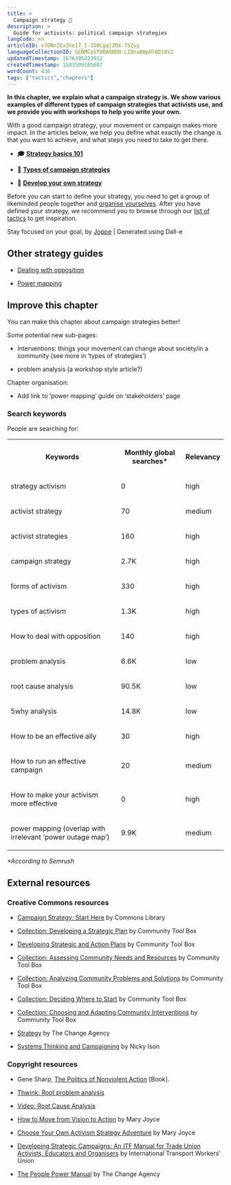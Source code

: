 ```yaml
---
title: >
  Campaign strategy 🎯
description: >
  Guide for activists: political campaign strategies
langCode: en
articleID: v7ONnIEx3he17_I-JD0CgqlZRX-75Zuy
languageCollectionID: GEBMCoST8DAOBDN-LZdnxBWpOlQD18V2
updatedTimestamp: 1676395323912
createdTimestamp: 1583509165087
wordCount: 436
tags: ["tactics","chapters"]
---
```


**In this chapter, we explain what a campaign strategy is. We show various examples of different types of campaign strategies that activists use, and we provide you with workshops to help you write your own.**

With a good campaign strategy, your movement or campaign makes more impact. In the articles below, we help you define what exactly the change is that you want to achieve, and what steps you need to take to get there.

-   **🎓** [**Strategy basics 101**](/strategy/basics)
    
-   **📢** [**Types of campaign strategies**](/strategy/types)
    
-   **📝** [**Develop your own strategy**](/strategy/develop)
    

Before you can start to define your strategy, you need to get a group of likeminded people together and [organise yourselves](/organising). After you have defined your strategy, we recommend you to browse through our [list of tactics](/tactics) to get inspiration.

<dynamic-image imageid="58ca68ee-d1fe-40c7-aa14-5854b90c5900" alt="A dart hitting a dart board right in the center"><p>Stay focused on your goal, by <a target="_blank" href="https://edit.activisthandbook.org/author/tzmE91SnnrbJJXuvQNBl9rt6HK63">Joppe</a> | Generated using Dall-e</p></dynamic-image>

## Other strategy guides

-   [Dealing with opposition](/strategy/opposition)
    
-   [Power mapping](/strategy/power-mappig)
    

## Improve this chapter

You can make this chapter about campaign strategies better!

Some potential new sub-pages:

-   Interventions: things your movement can change about society/in a community (see more in ‘types of strategies’)
    
-   problem analysis (a workshop style article?)
    

Chapter organisation:

-   Add link to ‘power mapping’ guide on ‘stakeholders’ page
    

### Search keywords

People are searching for:

<table><tbody><tr><th><p>Keywords</p></th><th><p>Monthly global searches*</p></th><th><p>Relevancy</p></th></tr><tr><td><p>strategy activism</p></td><td><p>0</p></td><td><p>high</p></td></tr><tr><td><p>activist strategy</p></td><td><p>70</p></td><td><p>medium</p></td></tr><tr><td><p>activist strategies</p></td><td><p>160</p></td><td><p>high</p></td></tr><tr><td><p>campaign strategy</p></td><td><p>2.7K</p></td><td><p>high</p></td></tr><tr><td><p>forms of activism</p></td><td><p>330</p></td><td><p>high</p></td></tr><tr><td><p>types of activism</p></td><td><p>1.3K</p></td><td><p>high</p></td></tr><tr><td><p>How to deal with opposition</p></td><td><p>140</p></td><td><p>high</p></td></tr><tr><td><p>problem analysis</p></td><td><p>6.6K</p></td><td><p>low</p></td></tr><tr><td><p>root cause analysis</p></td><td><p>90.5K</p></td><td><p>low</p></td></tr><tr><td><p>5why analysis</p></td><td><p>14.8K</p></td><td><p>low</p></td></tr><tr><td><p>How to be an effective ally</p></td><td><p>30</p></td><td><p>high</p></td></tr><tr><td><p>How to run an effective campaign</p></td><td><p>20</p></td><td><p>medium</p></td></tr><tr><td><p>How to make your activism more effective</p></td><td><p>0</p></td><td><p>high</p></td></tr><tr><td><p>power mapping (overlap with irrelevant ‘power outage map’)</p></td><td><p>9.9K</p></td><td><p>medium</p></td></tr></tbody></table>

_\*According to Semrush_

## External resources

### Creative Commons resources

-   [Campaign Strategy: Start Here](https://commonslibrary.org/campaign-strategy-start-here/) by Commons Library
    
-   [Collection: Developing a Strategic Plan](https://ctb.ku.edu/en/table-of-contents/structure/strategic-planning) by Community Tool Box
    
-   [Developing Strategic and Action Plans](https://ctb.ku.edu/en/developing-strategic-and-action-plans) by Community Tool Box
    
-   [Collection: Assessing Community Needs and Resources](https://ctb.ku.edu/en/table-of-contents/assessment/assessing-community-needs-and-resources) by Community Tool Box
    
-   [Collection: Analyzing Community Problems and Solutions](https://ctb.ku.edu/en/table-of-contents/analyze/analyze-community-problems-and-solutions) by Community Tool Box
    
-   [Collection: Deciding Where to Start](https://ctb.ku.edu/en/table-of-contents/analyze/where-to-start) by Community Tool Box
    
-   [Collection: Choosing and Adapting Community Interventions](https://ctb.ku.edu/en/table-of-contents/analyze/choose-and-adapt-community-interventions) by Community Tool Box
    
-   [Strategy](https://thechangeagency.org/strategy/) by The Change Agency
    
-   [Systems Thinking and Campaigning](https://commonslibrary.org/systems-thinking-and-campaigning-an-interview-with-nicky-ison/) by Nicky Ison
    

### Copyright resources

-   Gene Sharp, [The Politics of Nonviolent Action](https://en.wikipedia.org/wiki/The_Politics_of_Nonviolent_Action) \[Book\].
    
-   [Thwink: Root problem analysis](https://www.thwink.org/index.htm)
    
-   [Video: Root Cause Analysis](https://www.youtube.com/watch?v=Ej73eqhO0Wg)
    
-   [How to Move from Vision to Action](http://www.meta-activism.org/vision-to-action-in-1-hour/) by Mary Joyce
    
-   [Choose Your Own Activism Strategy Adventure](http://www.meta-activism.org/choose-your-own-activism-adventure-with-cake/) by Mary Joyce
    
-   [Developing Strategic Campaigns: An ITF Manual for Trade Union Activists, Educators and Organisers](https://commonslibrary.org/developing-strategic-campaigns-an-itf-manual-for-trade-union-activists-educators-and-organisers/) by International Transport Workers' Union
    
-   [The People Power Manual](https://commonslibrary.org/campaign-strategy-manual/) by The Change Agency